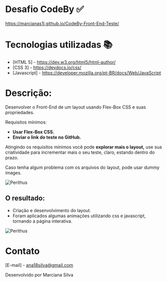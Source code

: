  
# Desafio CodeBy :white_check_mark:
https://marcianas1l.github.io/CodeBy-Front-End-Teste/


# Tecnologias utilizadas :books:

* [HTML 5] - https://dev.w3.org/html5/html-author/
* [CSS 3] - https://devdocs.io/css/
* [Javascript] - https://developer.mozilla.org/pt-BR/docs/Web/JavaScript


# Descrição:

Desenvolver o Front-End de um layout usando Flex-Box CSS e suas propriedades.

Requisitos mínimos:

- **Usar Flex-Box CSS.**
- **Enviar o link do teste no GitHub.**

Atingindo os requisitos mínimos você pode **explorar mais o layout,** use sua criatividade para incrementar mais o seu teste, claro, estando dentro do prazo.

Caso tenha algum problema com os arquivos do layout, pode usar dummy images.

![Perithus](assets/img/perithusant.gif)



## O resultado: 
  - Criação e desenvolvimento do layout.
  - Foram aplicados algumas animações utilizando css e javascript, tornando a página interativa.


![Perithus](assets/img/perithus.gif)


# Contato
[E-mail] - ana18silva@gmail.com

Desenvolvido por Marciana Silva
